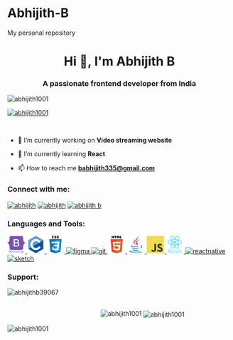 # Abhijith-B
My personal repository

<h1 align="center">Hi 👋, I'm Abhijith B</h1>
<h3 align="center">A passionate frontend developer from India</h3>

<p align="left"> <img src="https://komarev.com/ghpvc/?username=abhijith1001&label=Profile%20views&color=0e75b6&style=flat" alt="abhijith1001" /> </p>

<p align="left"> <a href="https://github.com/ryo-ma/github-profile-trophy"><img src="https://github-profile-trophy.vercel.app/?username=abhijith1001" alt="abhijith1001" /></a> </p>

<p align="left"> <a href="https://twitter.com/" target="blank"><img src="https://img.shields.io/twitter/follow/?logo=twitter&style=for-the-badge" alt="" /></a> </p>

- 🔭 I’m currently working on **Video streaming website**

- 🌱 I’m currently learning **React**

- 📫 How to reach me **babhijith335@gmail.com**

<h3 align="left">Connect with me:</h3>
<p align="left">
<a href="https://linkedin.com/in/abhijith" target="blank"><img align="center" src="https://raw.githubusercontent.com/rahuldkjain/github-profile-readme-generator/master/src/images/icons/Social/linked-in-alt.svg" alt="abhijith" height="30" width="40" /></a>
<a href="https://fb.com/abhijith" target="blank"><img align="center" src="https://raw.githubusercontent.com/rahuldkjain/github-profile-readme-generator/master/src/images/icons/Social/facebook.svg" alt="abhijith" height="30" width="40" /></a>
<a href="https://instagram.com/abhijith b" target="blank"><img align="center" src="https://raw.githubusercontent.com/rahuldkjain/github-profile-readme-generator/master/src/images/icons/Social/instagram.svg" alt="abhijith b" height="30" width="40" /></a>
</p>

<h3 align="left">Languages and Tools:</h3>
<p align="left"> <a href="https://getbootstrap.com" target="_blank" rel="noreferrer"> <img src="https://raw.githubusercontent.com/devicons/devicon/master/icons/bootstrap/bootstrap-plain-wordmark.svg" alt="bootstrap" width="40" height="40"/> </a> <a href="https://www.cprogramming.com/" target="_blank" rel="noreferrer"> <img src="https://raw.githubusercontent.com/devicons/devicon/master/icons/c/c-original.svg" alt="c" width="40" height="40"/> </a> <a href="https://www.w3schools.com/css/" target="_blank" rel="noreferrer"> <img src="https://raw.githubusercontent.com/devicons/devicon/master/icons/css3/css3-original-wordmark.svg" alt="css3" width="40" height="40"/> </a> <a href="https://www.figma.com/" target="_blank" rel="noreferrer"> <img src="https://www.vectorlogo.zone/logos/figma/figma-icon.svg" alt="figma" width="40" height="40"/> </a> <a href="https://git-scm.com/" target="_blank" rel="noreferrer"> <img src="https://www.vectorlogo.zone/logos/git-scm/git-scm-icon.svg" alt="git" width="40" height="40"/> </a> <a href="https://www.w3.org/html/" target="_blank" rel="noreferrer"> <img src="https://raw.githubusercontent.com/devicons/devicon/master/icons/html5/html5-original-wordmark.svg" alt="html5" width="40" height="40"/> </a> <a href="https://www.java.com" target="_blank" rel="noreferrer"> <img src="https://raw.githubusercontent.com/devicons/devicon/master/icons/java/java-original.svg" alt="java" width="40" height="40"/> </a> <a href="https://developer.mozilla.org/en-US/docs/Web/JavaScript" target="_blank" rel="noreferrer"> <img src="https://raw.githubusercontent.com/devicons/devicon/master/icons/javascript/javascript-original.svg" alt="javascript" width="40" height="40"/> </a> <a href="https://reactjs.org/" target="_blank" rel="noreferrer"> <img src="https://raw.githubusercontent.com/devicons/devicon/master/icons/react/react-original-wordmark.svg" alt="react" width="40" height="40"/> </a> <a href="https://reactnative.dev/" target="_blank" rel="noreferrer"> <img src="https://reactnative.dev/img/header_logo.svg" alt="reactnative" width="40" height="40"/> </a> <a href="https://www.sketch.com/" target="_blank" rel="noreferrer"> <img src="https://www.vectorlogo.zone/logos/sketchapp/sketchapp-icon.svg" alt="sketch" width="40" height="40"/> </a> </p>

<h3 align="left">Support:</h3>
<p><a href="https://ko-fi.com/abhijithb39067"> <img align="left" src="https://cdn.ko-fi.com/cdn/kofi3.png?v=3" height="50" width="210" alt="abhijithb39067" /></a></p><br><br>

<p><img align="left" src="https://github-readme-stats.vercel.app/api/top-langs?username=abhijith1001&show_icons=true&locale=en&layout=compact" alt="abhijith1001" /></p>

<p>&nbsp;<img align="center" src="https://github-readme-stats.vercel.app/api?username=abhijith1001&show_icons=true&locale=en" alt="abhijith1001" /></p>

<p><img align="center" src="https://github-readme-streak-stats.herokuapp.com/?user=abhijith1001&" alt="abhijith1001" /></p>
